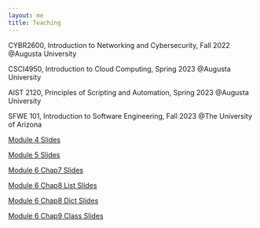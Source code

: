 ```yaml
---
layout: me
title: Teaching
---
```


  CYBR2600, Introduction to Networking and Cybersecurity, Fall 2022 @Augusta University  

  CSCI4950, Introduction to Cloud Computing, Spring 2023 @Augusta University

  AIST 2120, Principles of Scripting and Automation, Spring 2023 @Augusta University

  SFWE 101, Introduction to Software Engineering, Fall 2023 @The University of Arizona


  [Module 4 Slides](https://github.com/sen-he/sen-he.github.io/blob/master/teaching/Module%204%20-%20Software%20Implementation%20In%20Class%20Activities.pptx)

  [Module 5 Slides](https://github.com/sen-he/sen-he.github.io/blob/master/teaching/Module%205%20-%20Basic%20Python%20Execution%20Control%20Constructs%20In%20Class%20Activities.pptx)

  [Module 6 Chap7 Slides](https://github.com/sen-he/sen-he.github.io/blob/master/teaching/Module%205%20-%20Chapter%207.pptx)

  [Module 6 Chap8 List Slides](https://github.com/sen-he/sen-he.github.io/blob/master/teaching/Chap%208.pptx)

  [Module 6 Chap8 Dict Slides](https://github.com/sen-he/sen-he.github.io/blob/master/teaching/Mod%206%20Chapter%208_2.pptx)

  [Module 6 Chap9 Class Slides](https://github.com/sen-he/sen-he.github.io/blob/master/teaching/Module%206%20-%20Python%20Classes%20Functions%20and%20Modules%20In%20Class%20Activities.pptx)





  

  



